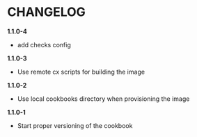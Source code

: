 # CHANGELOG

**1.1.0-4**

- add checks config

**1.1.0-3**

- Use remote cx scripts for building the image

**1.1.0-2**

- Use local cookbooks directory when provisioning the image

**1.1.0-1**

- Start proper versioning of the cookbook
